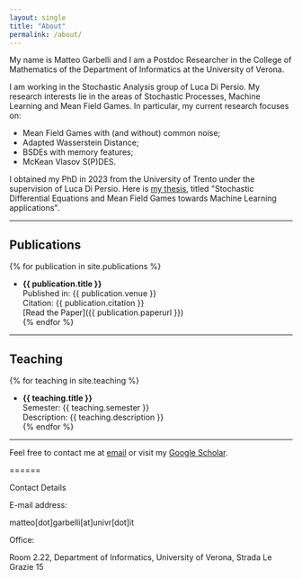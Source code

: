 ```yaml
---
layout: single
title: "About"
permalink: /about/
---
```





My name is Matteo Garbelli and I am a Postdoc Researcher in the College of Mathematics of the Department of Informatics at the University of Verona. 

I am working in the Stochastic Analysis group of Luca Di Persio. My research interests lie in the areas of Stochastic Processes, Machine Learning and Mean Field Games. In particular, my current research focuses on:

- Mean Field Games with (and without) common noise;
- Adapted Wasserstein Distance;
- BSDEs with memory features;
- McKean Vlasov S(P)DES.



I obtained my PhD in 2023 from the University of Trento under the supervision of Luca Di Persio. Here is [my thesis](https://iris.unitn.it/handle/11572/398234?mode=simple), titled "Stochastic Differential Equations and Mean Field Games towards Machine Learning applications".

---

## Publications

{% for publication in site.publications %}
- **{{ publication.title }}**  
  Published in: {{ publication.venue }}  
  Citation: {{ publication.citation }}  
  [Read the Paper]({{ publication.paperurl }})  
{% endfor %}

---

## Teaching

{% for teaching in site.teaching %}
- **{{ teaching.title }}**  
  Semester: {{ teaching.semester }}  
  Description: {{ teaching.description }}  
{% endfor %}

---

Feel free to contact me at [email](mailto:matteo.garbelli@univr.it) or visit my [Google Scholar](https://scholar.google.com/citations?user=XuqRLqUAAAAJ&hl=it&oi=ao).

======

Contact Details


E-mail address:

matteo[dot]garbelli[at]univr[dot]it

Office:

Room 2.22, Department of Informatics, University of Verona, Strada Le Grazie 15

